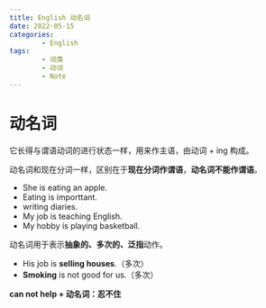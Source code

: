 ```yaml
---
title: English 动名词
date: 2022-05-15
categories:
        - English
tags:
        - 词类
        - 动词
        - Note
---
```


# 动名词

它长得与谓语动词的进行状态一样，用来作主语，由动词 + ing 构成。

动名词和现在分词一样，区别在于**现在分词作谓语**，**动名词不能作谓语**。

- She is eating an apple.
- Eating is importtant.
- writing diaries.
- My job is teaching English.
- My hobby is playing basketball.

动名词用于表示**抽象的、多次的、泛指**动作。

- His job is **selling houses**.（多次）
- **Smoking** is not good for us.（多次）

**can not help + 动名词：忍不住**
